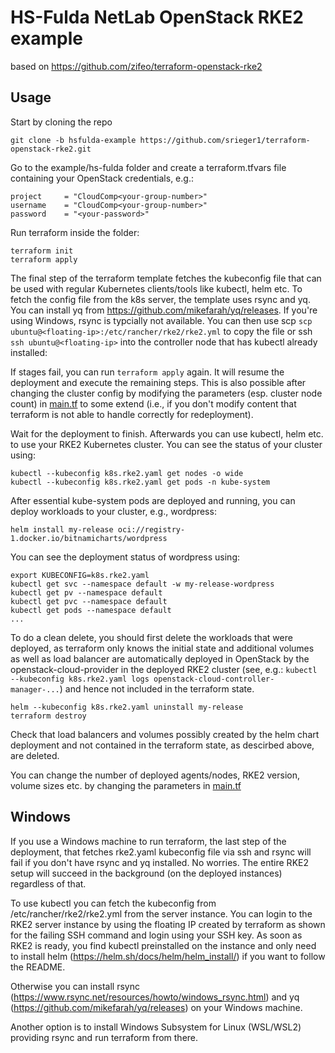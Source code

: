# HS-Fulda NetLab OpenStack RKE2 example

based on https://github.com/zifeo/terraform-openstack-rke2

## Usage

Start by cloning the repo

```
git clone -b hsfulda-example https://github.com/srieger1/terraform-openstack-rke2.git
```

Go to the example/hs-fulda folder and create a terraform.tfvars file
containing your OpenStack credentials, e.g.:

```
project     = "CloudComp<your-group-number>"
username    = "CloudComp<your-group-number>"
password    = "<your-password>"
```

Run terraform inside the folder:

```
terraform init
terraform apply
```

The final step of the terraform template fetches the kubeconfig
file that can be used with regular Kubernetes clients/tools like
kubectl, helm etc. To fetch the config file from the k8s server,
the template uses rsync and yq. You can install yq from
https://github.com/mikefarah/yq/releases.
If you're using Windows, rsync is typcially not available. You can
then use scp ```scp ubuntu@<floating-ip>:/etc/rancher/rke2/rke2.yml```
to copy the file or ssh ```ssh ubuntu@<floating-ip>``` into the
controller node that has kubectl already installed:

If stages fail, you can run ```terraform apply``` again. It will
resume the deployment and execute the remaining steps. This is
also possible after changing the cluster config by modifying
the parameters (esp. cluster node count) in
[main.tf](https://github.com/srieger1/terraform-openstack-rke2/blob/main/examples/hs-fulda/main.tf)
to some extend (i.e., if you don't modify content that terraform
is not able to handle correctly for redeployment).

Wait for the deployment to finish. Afterwards you can use kubectl,
helm etc. to use your RKE2 Kubernetes cluster. You can see the
status of your cluster using:

```
kubectl --kubeconfig k8s.rke2.yaml get nodes -o wide
kubectl --kubeconfig k8s.rke2.yaml get pods -n kube-system
```

After essential kube-system pods are deployed and running, you can
deploy workloads to your cluster, e.g., wordpress:

```
helm install my-release oci://registry-1.docker.io/bitnamicharts/wordpress
```

You can see the deployment status of wordpress using:

```
export KUBECONFIG=k8s.rke2.yaml
kubectl get svc --namespace default -w my-release-wordpress
kubectl get pv --namespace default
kubectl get pvc --namespace default
kubectl get pods --namespace default
...
```

To do a clean delete, you should first delete the workloads that were
deployed, as terraform only knows the initial state and additional
volumes as well as load balancer are automatically deployed in OpenStack by
the openstack-cloud-provider in the deployed RKE2 cluster (see, e.g.:
```kubectl --kubeconfig k8s.rke2.yaml logs openstack-cloud-controller-manager-...```)
and hence not included in the terraform state.

```
helm --kubeconfig k8s.rke2.yaml uninstall my-release
terraform destroy
```

Check that load balancers and volumes possibly created by the helm chart
deployment and not contained in the terraform state, as descirbed above,
are deleted.

You can change the number of deployed agents/nodes, RKE2 version,
volume sizes etc. by changing the parameters in
[main.tf](https://github.com/srieger1/terraform-openstack-rke2/blob/main/hs-fulda/main.tf)

## Windows

If you use a Windows machine to run terraform, the last step of the
deployment, that fetches rke2.yaml kubeconfig file via ssh and rsync
will fail if you don't have rsync and yq installed. No worries.
The entire RKE2 setup will succeed in the background (on the
deployed instances) regardless of that.

To use kubectl you can fetch the kubeconfig from /etc/rancher/rke2/rke2.yml
from the server instance. You can login to the RKE2 server instance
by using the floating IP created by terraform as shown for the
failing SSH command and login using your SSH key. As soon as RKE2
is ready, you find kubectl preinstalled on the instance and only need
to install helm (https://helm.sh/docs/helm/helm_install/) if you want
to follow the README.

Otherwise you can install rsync (https://www.rsync.net/resources/howto/windows_rsync.html)
and yq (https://github.com/mikefarah/yq/releases) on your Windows
machine.

Another option is to install Windows Subsystem for Linux (WSL/WSL2)
providing rsync and run terraform from there.
